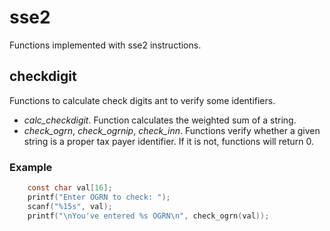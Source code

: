 # sse2

Functions implemented with sse2 instructions.

## checkdigit

Functions to calculate check digits ant to verify some identifiers.

* *calc_checkdigit*. Function calculates the weighted sum of a string.
* *check_ogrn*, *check_ogrnip*, *check_inn*. Functions verify whether a given string is a proper tax payer identifier.
If it is not, functions will return 0.

### Example

```c
	const char val[16];
	printf("Enter OGRN to check: ");
	scanf("%15s", val);
	printf("\nYou've entered %s OGRN\n", check_ogrn(val));
```
